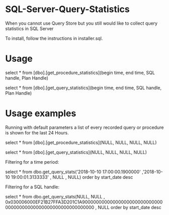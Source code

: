 # SQL-Server-Query-Statistics
When you cannot use Query Store but you still would like to collect query statistics in SQL Server

To install, follow the instructions in installer.sql. 

# Usage
select * from [dbo].[get_procedure_statistics](begin time, end time, SQL handle, Plan Handle)

select * from [dbo].[get_query_statistics](begin time, end time, SQL handle, Plan Handle)

# Usage examples
Running with default parameters a list of every recorded query or procedure is shown for the last 24 Hours.

select * 
from [dbo].[get_procedure_statistics](NULL, NULL, NULL, NULL)

select * from [dbo].[get_query_statistics](NULL, NULL, NULL, NULL)

Filtering for a time period:

select * from dbo.get_query_stats('2018-10-10 17:00:00.1900000'
    ,'2018-10-10 19:00:01.3133333'
    , NULL
    , NULL)
order by start_date desc

Filtering for a SQL handle:

select * from dbo.get_query_stats(NULL, NULL
    , 0x030006000EF21B27FFA3D201C1A9000000000000000000000000000000000000000000000000000000000000
    , NULL
order by start_date desc
